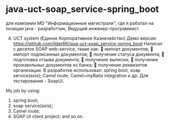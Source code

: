 # java-uct-soap_service-spring_boot
для компании MD "Информационные магистрали", где я работал на позиции java - разработчик, Ведущий инженер-программист


4) UCT system (Единое Корпоративное Казначейство)
Демо версия: https://github.com/ildar66/java-uct-soap_service-spring_boot
Написал с десяток SOAP web-service, такие как:
 импорт документов;
 импорт подписанных документов;
 получение статуса документа;
 подготовка отзыва документа;
 получение выписки;
 получение произвольных документов из банка;
 получение реквизитов организации.
В разработке использовал: spring boot, soap service(axis);
Camel route, Camel+myBatis integration и др. Для тестирования - SoapUI.

My job by using:
1) spring boot;
2) soap service(axis);
3) Camel route;
4) SOAP UI client project;
and so on.
